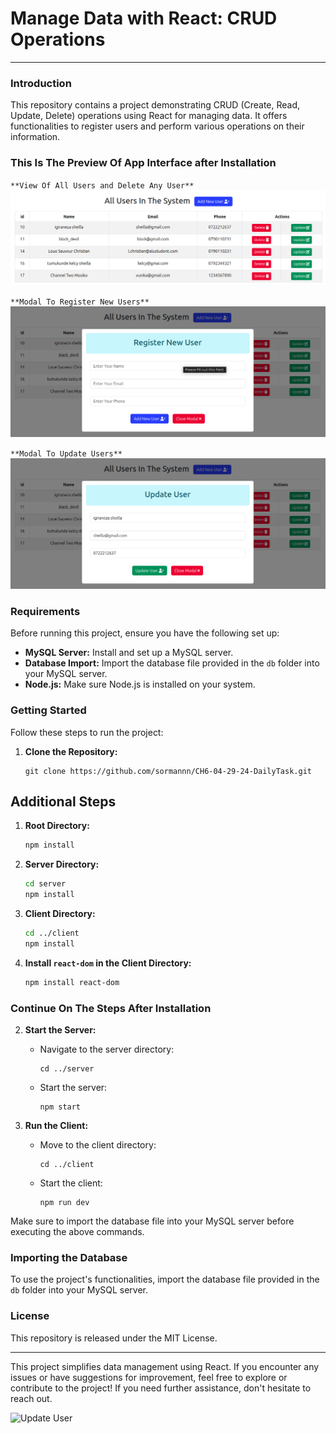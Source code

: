# Manage Data with React: CRUD Operations

---

### Introduction

This repository contains a project demonstrating CRUD (Create, Read, Update, Delete) operations using React for managing data. It offers functionalities to register users and perform various operations on their information.
### This Is The Preview Of App Interface after Installation

``**View Of All Users and Delete Any User**``
![View Of All Users](images/img1.png)

``**Modal To Register New Users**``
![Register New User](images/img2.png)

``**Modal To Update Users**``
![Update User](images/img3.png)
### Requirements

Before running this project, ensure you have the following set up:

- **MySQL Server:** Install and set up a MySQL server.
- **Database Import:** Import the database file provided in the `db` folder into your MySQL server.
- **Node.js:** Make sure Node.js is installed on your system.

### Getting Started

Follow these steps to run the project:

1. **Clone the Repository:**
   ```
   git clone https://github.com/sormannn/CH6-04-29-24-DailyTask.git
   ```
## Additional Steps

1. **Root Directory:**
   ```bash
   npm install
   ```

2. **Server Directory:**
   ```bash
   cd server
   npm install
   ```

3. **Client Directory:**
   ```bash
   cd ../client
   npm install
   ```

4. **Install `react-dom` in the Client Directory:**
   ```bash
   npm install react-dom
   ```
### Continue On The Steps After Installation
2. **Start the Server:**
   - Navigate to the server directory:
     ```
     cd ../server
     ```
   - Start the server:
     ```
     npm start
     ```

3. **Run the Client:**
   - Move to the client directory:
     ```
     cd ../client
     ```
   - Start the client:
     ```
     npm run dev
     ```

Make sure to import the database file into your MySQL server before executing the above commands.

### Importing the Database

To use the project's functionalities, import the database file provided in the `db` folder into your MySQL server.

### License

This repository is released under the MIT License.

---

This project simplifies data management using React. If you encounter any issues or have suggestions for improvement, feel free to explore or contribute to the project! If you need further assistance, don't hesitate to reach out.


![Update User](https://static.vecteezy.com/system/resources/thumbnails/002/016/730/original/thank-you-golden-text-with-loop-light-effect-free-video.jpg)


